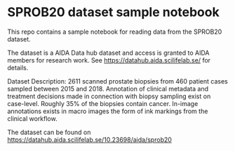# SPROB20 dataset sample notebook
This repo contains a sample notebook for reading data from the SPROB20 dataset.

The dataset is a AIDA Data hub dataset and access is granted to AIDA members for research work. See https://datahub.aida.scilifelab.se/ for details.


Dataset Description:
2611 scanned prostate biopsies from 460 patient cases sampled between 2015 and 2018. Annotation of clinical metadata and treatment decisions made in connection with biopsy sampling exist on case-level. Roughly 35% of the biopsies contain cancer.
In-image annotations exists in macro images the form of ink markings from the clinical workflow.

The dataset can be found on https://datahub.aida.scilifelab.se/10.23698/aida/sprob20
